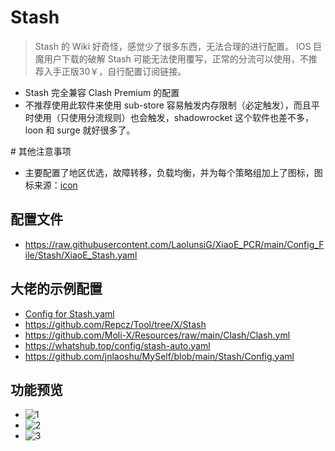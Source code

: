 # Stash
 > Stash 的 Wiki 好奇怪，感觉少了很多东西，无法合理的进行配置。
> IOS 巨魔用户下载的破解 Stash 可能无法使用覆写，正常的分流可以使用，不推荐入手正版30￥，自行配置订阅链接。
- Stash 完全兼容 Clash Premium 的配置
- 不推荐使用此软件来使用 sub-store 容易触发内存限制（必定触发），而且平时使用（只使用分流规则）也会触发，shadowrocket 这个软件也差不多，loon 和 surge 就好很多了。

\# 其他注意事项
- 主要配置了地区优选，故障转移，负载均衡，并为每个策略组加上了图标，图标来源：[icon](https://github.com/LaolunsiG/XiaoE_PCR/tree/main/icons)

## 配置文件
- https://raw.githubusercontent.com/LaolunsiG/XiaoE_PCR/main/Config_File/Stash/XiaoE_Stash.yaml
## 大佬的示例配置
- [Config for Stash.yaml](https://github.com/Infatuation-Fei/rule/blob/main/Stash/%E9%85%8D%E7%BD%AE%E6%A8%A1%E6%9D%BF/Config%20for%20Stash.yaml)
- https://github.com/Repcz/Tool/tree/X/Stash
- https://github.com/Moli-X/Resources/raw/main/Clash/Clash.yml
- https://whatshub.top/config/stash-auto.yaml
- https://github.com/jnlaoshu/MySelf/blob/main/Stash/Config.yaml

## 功能预览
- ![1](https://github.com/LaolunsiG/XiaoE_PCR/blob/main/Config_File/Stash/Picture/photo_2024-07-04_20-21-42.jpg)
- ![2](https://github.com/LaolunsiG/XiaoE_PCR/blob/main/Config_File/Stash/Picture/photo_2024-07-04_20-21-39.jpg)
- ![3](https://github.com/LaolunsiG/XiaoE_PCR/blob/main/Config_File/Stash/Picture/photo_2024-07-04_20-21-33.jpg)


